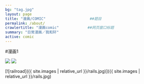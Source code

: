 ```yaml
---
bg: "tag.jpg"
layout: page
title: "漫画/COMIC"                    ##题目
permalink: /about/
crawlertitle: "漫画comic"             ##网页窗口标题
summary: "日常漫画／我和轩"
active: comic
---
```

#漫画1


<img src="{{baseurl}}/media/images/头像.jpg"> 

<img src="{{baseurl}}/media/images/illustration/皇室战争1.jpg"> 


[![railroad]({{ site.images | relative_url }}/rails.jpg)]({{ site.images | relative_url }}/rails.jpg)